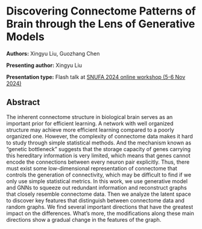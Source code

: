 # Discovering Connectome Patterns of Brain through the Lens of Generative Models

**Authors:** Xingyu Liu, Guozhang Chen
                           
**Presenting author:** Xingyu Liu

**Presentation type:** Flash talk at [SNUFA 2024 online workshop (5-6 Nov 2024)](https://snufa.net/2024)

## Abstract

The inherent connectome structure in biological brain serves as an important prior for efficient learning. A network with well organized structure may achieve more efficient learning compared to a poorly organized one. However, the complexity of connectome data makes it hard to study through simple statistical methods. And the mechanism known as “genetic bottleneck” suggests that the storage capacity of genes carrying this hereditary information is very limited, which means that genes cannot encode the connections between every neuron pair explicitly. Thus, there must exist some low-dimensional representation of connectome that controls the generation of connectivity, which may be difficult to find if we only use simple statistical metrics. In this work, we use generative model and GNNs to squeeze out redundant information and reconstruct graphs that closely resemble connectome data. Then we analyze the latent space to discover key features that distinguish between connectome data and random graphs. We find several important directions that have the greatest impact on the differences. What’s more, the modifications along these main directions show a gradual change in the features of the graph.